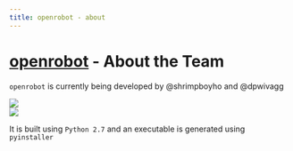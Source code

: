```yaml
---
title: openrobot - about
---
```


[openrobot]() - About the Team
=========

```openrobot``` is currently being developed by @shrimpboyho and @dpwivagg

<img src="https://lh4.googleusercontent.com/-ekek6J2LEfM/UlbbakAUicI/AAAAAAAADQs/M0Sj35yqeXE/s100-no/4bd45c2e3f17046a5ac8100925007a25.png"><br>
<img src="https://lh4.googleusercontent.com/-ekek6J2LEfM/UlbbakAUicI/AAAAAAAADQs/M0Sj35yqeXE/s100-no/4bd45c2e3f17046a5ac8100925007a25.png">

It is built using ```Python 2.7``` and an executable is generated using ```pyinstaller```
